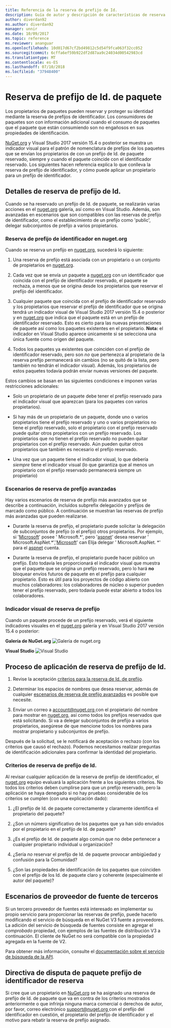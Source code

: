 ```yaml
---
title: Referencia de la reserva de prefijo de Id.
description: Guía de autor y descripción de características de reserva de prefijo de Id. de paquete.
author: diverdan92
ms.author: diverdan92
manager: unnir
ms.date: 10/09/2017
ms.topic: reference
ms.reviewer: ananguar
ms.openlocfilehash: 10d017d67cf2bd49812c5d54f9fca063f32cc052
ms.sourcegitcommit: 6cffa6ef59b922df2d87aa9c24034d00542983cd
ms.translationtype: MT
ms.contentlocale: es-ES
ms.lasthandoff: 07/10/2018
ms.locfileid: "37948400"
---
```

# <a name="package-id-prefix-reservation"></a>Reserva de prefijo de Id. de paquete

Los propietarios de paquetes pueden reservar y proteger su identidad mediante la reserva de prefijos de identificador. Los consumidores de paquetes son con información adicional cuando el consumo de paquetes que el paquete que están consumiendo son no engañosos en sus propiedades de identificación. 

[NuGet.org](https://www.nuget.org/) y Visual Studio 2017 versión 15.4 o posterior se muestra un indicador visual para el patrón de nomenclatura de prefijos de los paquetes que se envían los propietarios de con un prefijo de Id. de paquete reservado, siempre y cuando el paquete coincide con el identificador reservado. Los siguientes hacen referencia explica lo que conlleva la reserva de prefijo de identificador, y cómo puede aplicar un propietario para un prefijo de identificador.

## <a name="id-prefix-reservation-details"></a>Detalles de reserva de prefijo de Id.

Cuando se ha reservado un prefijo de Id. de paquete, se realizarán varias acciones en el [nuget.org](https://www.nuget.org/) galería, así como en Visual Studio. Además, son avanzadas en escenarios que son compatibles con las reservas de prefijo de identificador, como el establecimiento de un prefijo como 'public', delegar subconjuntos de prefijo a varios propietarios.

### <a name="id-prefix-reservation-on-nugetorg"></a>Reserva de prefijo de identificador en nuget.org

Cuando se reserva un prefijo en [nuget.org](https://www.nuget.org/), sucederá lo siguiente:

1. Una reserva de prefijo está asociada con un propietario o un conjunto de propietarios en [nuget.org](https://www.nuget.org/).

1. Cada vez que se envía un paquete a [nuget.org](https://www.nuget.org/) con un identificador que coincida con el prefijo de identificador reservado, el paquete se rechaza, a menos que se origina desde los propietarios que reservar el prefijo del identificador.

1. Cualquier paquete que coincida con el prefijo de identificador reservado y los propietarios que reservar el prefijo de identificador que se origina tendrá un indicador visual de Visual Studio 2017 versión 15.4 o posterior y en [nuget.org](https://www.nuget.org/) que indica que el paquete está en un prefijo de identificador reservado. Esto es cierto para las nuevas presentaciones de paquete así como los paquetes existentes en el propietario. **Nota:** el indicador en Visual Studio aparece únicamente si se selecciona una única fuente como origen del paquete.

1. Todos los paquetes ya existentes que coinciden con el prefijo de identificador reservado, pero son *no* que pertenezca al propietario de la reserva prefijo permanecerá sin cambios (no se quitó de la lista, pero también no tendrán el indicador visual). Además, los propietarios de estos paquetes todavía podrán enviar nuevas versiones del paquete.

Estos cambios se basan en las siguientes condiciones e imponen varias restricciones adicionales:

- Solo un propietario de un paquete debe tener el prefijo reservado para el indicador visual que aparezcan (para los paquetes con varios propietarios).

- Si hay más de un propietario de un paquete, donde uno o varios propietarios tiene el prefijo reservado y uno o varios propietarios no tiene el prefijo reservado, solo el propietario con el prefijo reservado puede quitar otros propietarios con un prefijo reservado. Los propietarios que no tienen el prefijo reservado no pueden quitar propietarios con el prefijo reservado. Aún pueden quitar otros propietarios que también es necesario el prefijo reservado.

- Una vez que un paquete tiene el indicador visual, lo que debería *siempre* tiene el indicador visual (lo que garantiza que al menos un propietario con el prefijo reservado permanecerá siempre un propietario)

### <a name="advanced-prefix-reservation-scenarios"></a>Escenarios de reserva de prefijo avanzadas

Hay varios escenarios de reserva de prefijo más avanzados que se describe a continuación, incluidos subprefix delegación y prefijos de marcado como público. A continuación se muestran las reservas de prefijo más avanzadas que pueden realizarse. 

- Durante la reserva de prefijo, el propietario puede solicitar la delegación de subconjuntos de prefijo (o el prefijo) otros propietarios. Por ejemplo, si '[Microsoft](https://www.nuget.org/profiles/microsoft)' posee ' Microsoft.\*', pero '[aspnet](https://www.nuget.org/profiles/aspnet)' desea reservar ' Microsoft.AspNet.\*','[Microsoft](https://www.nuget.org/profiles/microsoft)' can Elija delegar ' Microsoft.AspNet. \*' para el [aspnet](https://www.nuget.org/profiles/aspnet) cuenta.

- Durante la reserva de prefijo, el propietario puede hacer público un prefijo. Esto todavía les proporcionará el indicador visual que muestra que el paquete que se origina un prefijo reservado, pero lo hará **no** bloquear envíos futuros de paquete en el prefijo para cualquier propietario. Esto es útil para los proyectos de código abierto con muchos colaboradores: los colaboradores de núcleo o superior pueden tener el prefijo reservado, pero todavía puede estar abierto a todos los colaboradores. 

### <a name="prefix-reservation-visual-indicator"></a>Indicador visual de reserva de prefijo

Cuando un paquete procede de un prefijo reservado, verá el siguiente indicadores visuales en el [nuget.org](https://www.nuget.org/) galería y en Visual Studio 2017 versión 15.4 o posterior:

**Galería de NuGet.org**
![Galería de nuget.org](media/nuget-gallery-reserved-prefix.png)

**Visual Studio**
![Visual Studio](media/visual-studio-reserved-prefix.png)

## <a name="id-prefix-reservation-application-process"></a>Proceso de aplicación de reserva de prefijo de Id.

1. Revise la aceptación [criterios para la reserva de Id. de prefijo](#id-prefix-reservation-criteria).

2. Determinar los espacios de nombres que desea reservar, además de cualquier [escenarios de reserva de prefijo avanzados](#advanced-prefix-reservation-scenarios) es posible que necesite.

3. Enviar un correo a [ account@nuget.org ](mailto:account@nuget.org) con el propietario del nombre para mostrar en [nuget.org](https://www.nuget.org/), así como todos los prefijos reservados que está solicitando. Si va a delegar subconjuntos de prefijo a varios propietarios, asegúrese de que mencione todos los nombres para mostrar propietario y subconjuntos de prefijo.

Después de la solicitud, se le notificará de aceptación o rechazo (con los criterios que causó el rechazo). Podemos necesitamos realizar preguntas de identificación adicionales para confirmar la identidad del propietario.

### <a name="id-prefix-reservation-criteria"></a>Criterios de reserva de prefijo de Id.

Al revisar cualquier aplicación de la reserva de prefijo de identificador, el [nuget.org](https://www.nuget.org/) equipo evaluará la aplicación frente a los siguientes criterios. No todos los criterios deben cumplirse para que un prefijo reservado, pero la aplicación se haya denegado si no hay pruebas considerable de los criterios se cumplen (con una explicación dado):

1. ¿El prefijo de Id. de paquete correctamente y claramente identifica el propietario del paquete?

1. ¿Son un número significativo de los paquetes que ya han sido enviados por el propietario en el prefijo de Id. de paquete?

1. ¿Es el prefijo de Id. de paquete algo común que no debe pertenecer a cualquier propietario individual u organización?

1. ¿Sería *no* reservar el prefijo de Id. de paquete provocar ambigüedad y confusión para la Comunidad?

1. ¿Son las propiedades de identificación de los paquetes que coinciden con el prefijo de los Id. de paquete claro y coherente (especialmente el autor del paquete)?

## <a name="third-party-feed-provider-scenarios"></a>Escenarios de proveedor de fuente de terceros

Si un tercero proveedor de fuentes está interesado en implementar su propio servicio para proporcionar las reservas de prefijo, puede hacerlo modificando el servicio de búsqueda en el NuGet V3 fuente a proveedores. La adición del servicio de búsqueda de fuentes consiste en agregar el *comprobado* propiedad, con ejemplos de las fuentes de distribución V3 a continuación. El cliente de NuGet no será compatible con la propiedad agregada en la fuente de V2.

Para obtener más información, consulte el [documentación sobre el servicio de búsqueda de la API](../api/search-query-service-resource.md).

## <a name="package-id-prefix-reservation-dispute-policy"></a>Directiva de disputa de paquete prefijo de identificador de reserva
Si cree que un propietario en [NuGet.org](https://www.nuget.org) se ha asignado una reserva de prefijo de Id. de paquete que va en contra de los criterios mostrados anteriormente o que infrinja ninguna marca comercial o derechos de autor, por favor, correo electrónico [ support@nuget.org ](mailto:support@nuget.org)con el prefijo del identificador en cuestión, el propietario del prefijo de identificador y el motivo para rebatir la reserva de prefijo asignado.

